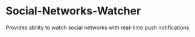 # Social-Networks-Watcher
Provides ability to watch social networks with real-time push notifications
